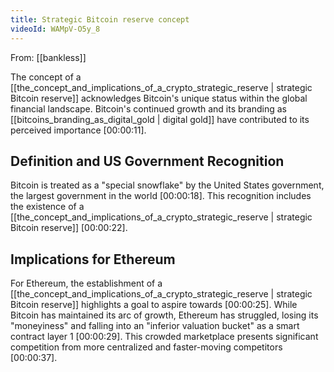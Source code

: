```yaml
---
title: Strategic Bitcoin reserve concept
videoId: WAMpV-O5y_8
---
```


From: [[bankless]] <br/> 

The concept of a [[the_concept_and_implications_of_a_crypto_strategic_reserve | strategic Bitcoin reserve]] acknowledges Bitcoin's unique status within the global financial landscape. Bitcoin's continued growth and its branding as [[bitcoins_branding_as_digital_gold | digital gold]] have contributed to its perceived importance <a class="yt-timestamp" data-t="00:00:11">[00:00:11]</a>.

## Definition and US Government Recognition

Bitcoin is treated as a "special snowflake" by the United States government, the largest government in the world <a class="yt-timestamp" data-t="00:00:18">[00:00:18]</a>. This recognition includes the existence of a [[the_concept_and_implications_of_a_crypto_strategic_reserve | strategic Bitcoin reserve]] <a class="yt-timestamp" data-t="00:00:22">[00:00:22]</a>.

## Implications for Ethereum

For Ethereum, the establishment of a [[the_concept_and_implications_of_a_crypto_strategic_reserve | strategic Bitcoin reserve]] highlights a goal to aspire towards <a class="yt-timestamp" data-t="00:00:25">[00:00:25]</a>. While Bitcoin has maintained its arc of growth, Ethereum has struggled, losing its "moneyiness" and falling into an "inferior valuation bucket" as a smart contract layer 1 <a class="yt-timestamp" data-t="00:00:29">[00:00:29]</a>. This crowded marketplace presents significant competition from more centralized and faster-moving competitors <a class="yt-timestamp" data-t="00:00:37">[00:00:37]</a>.